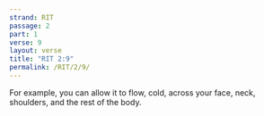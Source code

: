 ```yaml
---
strand: RIT
passage: 2
part: 1
verse: 9
layout: verse
title: "RIT 2:9"
permalink: /RIT/2/9/
---
```

For example, you can allow it to flow, cold, across your face, neck, shoulders, and the rest of the body.
